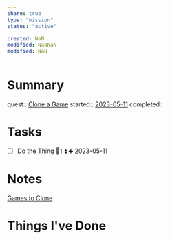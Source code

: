 ```yaml
---
share: true
type: "mission"
status: "active"

created: NaN 
modified: NaNNaN 
modified: NaN
---
```

 
# Summary
quest:: [Clone a Game](./Clone%20a%20Game.md)
started:: [2023-05-11](./2023-05-11.md)
completed::
# Tasks
- [ ] Do the Thing  🥄1 ⏫ ➕ 2023-05-11
# Notes
[Games to Clone](./Games%20to%20Clone.md)
# Things I've Done